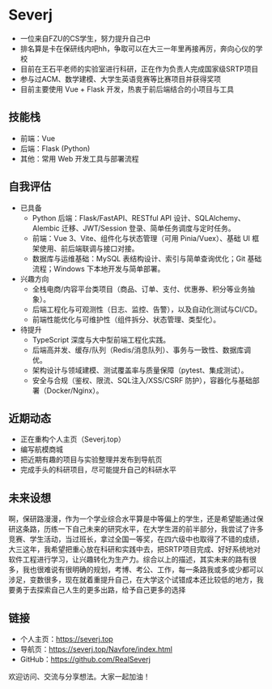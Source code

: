 # Severj
- 一位来自FZU的CS学生，努力提升自己中
- 排名算是卡在保研线内吧hh，争取可以在大三一年里再接再厉，奔向心仪的学校
- 目前在王石平老师的实验室进行科研，正在作为负责人完成国家级SRTP项目
- 参与过ACM、数学建模、大学生英语竞赛等比赛项目并获得奖项
- 目前主要使用 Vue + Flask 开发，热衷于前后端结合的小项目与工具


## 技能栈
- 前端：Vue
- 后端：Flask (Python)
- 其他：常用 Web 开发工具与部署流程

## 自我评估
- 已具备
  - Python 后端：Flask/FastAPI、RESTful API 设计、SQLAlchemy、Alembic 迁移、JWT/Session 登录、简单任务调度与定时任务。
  - 前端：Vue 3、Vite、组件化与状态管理（可用 Pinia/Vuex）、基础 UI 框架使用、前后端联调与接口对接。
  - 数据库与运维基础：MySQL 表结构设计、索引与简单查询优化；Git 基础流程；Windows 下本地开发与简单部署。
- 兴趣方向
  - 全栈电商/内容平台类项目（商品、订单、支付、优惠券、积分等业务抽象）。
  - 后端工程化与可观测性（日志、监控、告警），以及自动化测试与CI/CD。
  - 前端性能优化与可维护性（组件拆分、状态管理、类型化）。
- 待提升
  - TypeScript 深度与大中型前端工程化实践。
  - 后端高并发、缓存/队列（Redis/消息队列）、事务与一致性、数据库调优。
  - 架构设计与领域建模、测试覆盖率与质量保障（pytest、集成测试）。
  - 安全与合规（鉴权、限流、SQL注入/XSS/CSRF 防护），容器化与基础部署（Docker/Nginx）。

## 近期动态
- 正在重构个人主页（Severj.top）
- 编写航模商城
- 把近期有趣的项目与实验整理并发布到导航页
- 完成手头的科研项目，尽可能提升自己的科研水平

## 未来设想
啊，保研路漫漫，作为一个学业综合水平算是中等偏上的学生，还是希望能通过保研这条路，历练一下自己未来的研究水平，在大学生涯的前半部分，我尝试了许多竞赛、学生活动，当过班长，拿过全国一等奖，在四六级中也取得了不错的成绩，大三这年，我希望把重心放在科研和实践中去，把SRTP项目完成、好好系统地对软件工程进行学习，让兴趣转化为生产力。综合以上的描述，其实未来的路有很多，我也很难说有很明确的规划，考博、考公、工作，每一条路我或多或少都可以涉足，变数很多，现在就着重提升自己，在大学这个试错成本还比较低的地方，我要勇于去探索自己人生的更多出路，给予自己更多的选择

## 链接
- 个人主页：https://severj.top  
- 导航页：https://severj.top/Navfore/index.html  
- GitHub：https://github.com/RealSeverj


欢迎访问、交流与分享想法。大家一起加油！
